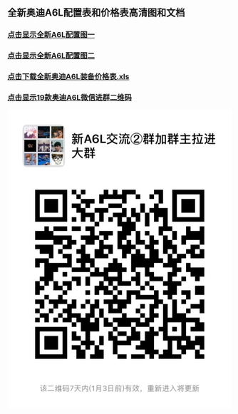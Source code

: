 
## 全新奥迪A6L配置表和价格表高清图和文档

### [点击显示全新A6L配置图一](https://tencentw.github.io/TencentW/配置表.JPG)

### [点击显示全新A6L配置图二](https://tencentw.github.io/TencentW/配置表2.JPG)

### [点击下载全新奥迪A6L装备价格表.xls](https://tencentw.github.io/TencentW/全新奥迪A6L推荐车型性能装备价格表20181212.xls)

### [点击显示19款奥迪A6L微信进群二维码](https://tencentw.github.io/TencentW/IMG_0901.JPG)

![进群交流](https://raw.githubusercontent.com/TencentW/TencentW/master/IMG_0901.JPG)
